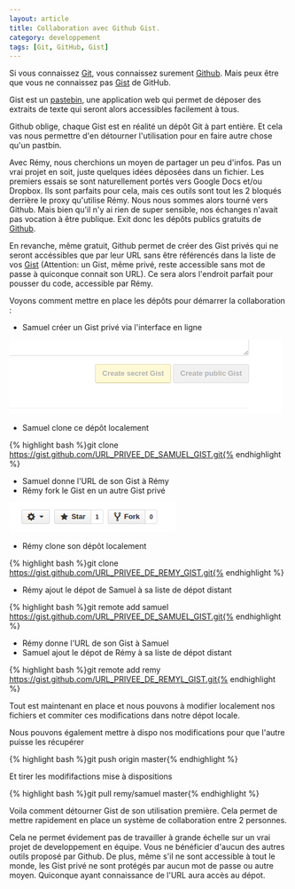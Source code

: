 ```yaml
---
layout: article
title: Collaboration avec Github Gist.
category: developpement
tags: [Git, GitHub, Gist]
---
```


Si vous connaissez [Git](http://http://git-scm.com/), vous connaissez surement [Github](https://github.com/). Mais peux être que vous ne connaissez pas [Gist](https://gist.github.com) de GitHub.

Gist est un [pastebin](http://fr.wikipedia.org/wiki/Pastebin), une application web qui permet de déposer des extraits de texte qui seront alors accessibles facilement à tous.

Github oblige, chaque Gist est en réalité un dépôt Git à part entière. Et cela vas nous permettre d'en détourner l'utilisation pour en faire autre chose qu'un pastbin.

Avec Rémy, nous cherchions un moyen de partager un peu d'infos. Pas un vrai projet en soit, juste quelques idées déposées dans un fichier. Les premiers essais se sont naturellement portés vers Google Docs et/ou Dropbox. Ils sont parfaits pour cela, mais ces outils sont tout les 2 bloqués derrière le proxy qu'utilise Rémy. Nous nous sommes alors tourné vers Github. Mais  bien qu'il n'y ai rien de super sensible, nos échanges n'avait pas vocation à être publique. Exit donc les dépôts publics gratuits de [Github](https://github.com/sdalichampt).

En revanche, même gratuit, Github permet de créer des Gist privés qui ne seront accéssibles que par leur URL sans être référencés dans la liste de vos [Gist](https://gist.github.com/sdalichampt) (Attention: un Gist, même privé, reste accessible sans mot de passe à quiconque connait son URL). Ce sera alors l'endroit parfait pour pousser du code, accessible par Rémy.

Voyons comment mettre en place les dépôts pour démarrer la collaboration :

* Samuel créer un Gist privé via l'interface en ligne

![Create secret Gist](/images/2014/create-secret-gist.png)

* Samuel clone ce dépôt localement

{% highlight bash %}git clone https://gist.github.com/URL_PRIVEE_DE_SAMUEL_GIST.git{% endhighlight %}

* Samuel donne l'URL de son Gist à Rémy
* Rémy fork le Gist en un autre Gist privé

![Fork Gist](/images/2014/fork-gist.png)

* Rémy clone son dépôt localement

{% highlight bash %}git clone https://gist.github.com/URL_PRIVEE_DE_REMY_GIST.git{% endhighlight %}

* Rémy ajout le dépot de Samuel à sa liste de dépot distant

{% highlight bash %}git remote add samuel https://gist.github.com/URL_PRIVEE_DE_SAMUEL_GIST.git{% endhighlight %}

* Rémy donne l'URL de son Gist à Samuel
* Samuel ajout le dépot de Rémy à sa liste de dépot distant

{% highlight bash %}git remote add remy https://gist.github.com/URL_PRIVEE_DE_REMYL_GIST.git{% endhighlight %}

Tout est maintenant en place et nous pouvons à modifier localement nos fichiers et commiter ces modifications dans notre dépot locale.

Nous pouvons également mettre à dispo nos modifications pour que l'autre puisse les récupérer

{% highlight bash %}git push origin master{% endhighlight %}

Et tirer les modififactions mise à dispositions

{% highlight bash %}git pull remy/samuel master{% endhighlight %}

Voila comment détourner Gist de son utilisation première. Cela permet de mettre rapidement en place un système de collaboration entre 2 personnes.

Cela ne permet évidement pas de travailler à grande échelle sur un vrai projet de developpement en équipe. Vous ne bénéficier d'aucun des autres outils proposé par Github. De plus, même s'il ne sont accessible à tout le monde, les Gist privé ne sont protégés par aucun mot de passe ou autre moyen. Quiconque ayant connaissance de l'URL aura accès au dépot. 

